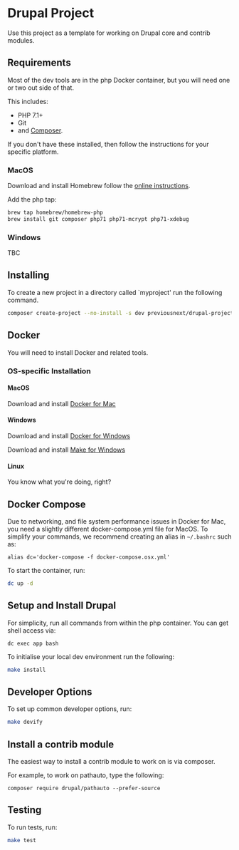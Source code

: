 # Drupal Project

Use this project as a template for working on Drupal core and contrib modules.

## Requirements

Most of the dev tools are in the php Docker container, but you will need one or two
out side of that.

This includes:

* PHP 7.1+
* Git
* and [Composer][5].

If you don't have these installed, then follow the instructions for your specific
platform.

### MacOS

Download and install Homebrew follow the [online instructions][4].

Add the php tap:

```bash
brew tap homebrew/homebrew-php
brew install git composer php71 php71-mcrypt php71-xdebug
```

### Windows

TBC

## Installing

To create a new project in a directory called `myproject' run the following
command.

```bash
composer create-project --no-install -s dev previousnext/drupal-project myproject
```

## Docker

You will need to install Docker and related tools.

### OS-specific Installation

#### MacOS

Download and install [Docker for Mac][1]

#### Windows

Download and install [Docker for Windows][2]

Download and install [Make for Windows][3]

#### Linux

You know what you're doing, right?

## Docker Compose

Due to networking, and file system performance issues in Docker for Mac, you
need a slightly different docker-compose.yml file for MacOS. To simplify your
commands, we recommend creating an alias in `~/.bashrc` such as:

```
alias dc='docker-compose -f docker-compose.osx.yml'
```

To start the container, run:

```bash
dc up -d
```

## Setup and Install Drupal

For simplicity, run all commands from within the php container. You can get
shell access via:

```
dc exec app bash
```

To initialise your local dev environment run the following:

```bash
make install
```

## Developer Options

To set up common developer options, run:

```bash
make devify
```

## Install a contrib module

The easiest way to install a contrib module to work on is via composer.

For example, to work on pathauto, type the following:

```
composer require drupal/pathauto --prefer-source
```

## Testing

To run tests, run:

```bash
make test
```

[1]: https://www.docker.com/docker-mac
[2]: https://www.docker.com/docker-windows
[3]: http://gnuwin32.sourceforge.net/packages/make.htm
[4]: https://brew.sh/
[5]: https://getcomposer.org
